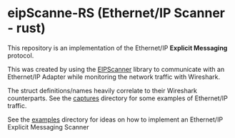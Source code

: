# eipScanne-RS (Ethernet/IP Scanner - rust)

This repository is an implementation of the Ethernet/IP **Explicit Messaging** protocol.

This was created by using the [EIPScanner](https://github.com/nimbuscontrols/EIPScanner) library to communicate with an Ethernet/IP Adapter while monitoring the network traffic with Wireshark.

The struct definitions/names heavily correlate to their Wireshark counterparts. See the [captures](./captures/) directory for some examples of Ethernet/IP traffic. 

See the [examples](./examples/) directory for ideas on how to implement an Ethernet/IP Explicit Messaging Scanner
